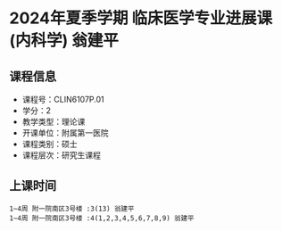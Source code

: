 # 2024年夏季学期 临床医学专业进展课(内科学) 翁建平






## 课程信息

- 课程号：CLIN6107P.01
- 学分：2
- 教学类型：理论课
- 开课单位：附属第一医院
- 课程类别：硕士
- 课程层次：研究生课程

## 上课时间

```
1~4周 附一院南区3号楼 :3(13) 翁建平
1~4周 附一院南区3号楼 :4(1,2,3,4,5,6,7,8,9) 翁建平
```


